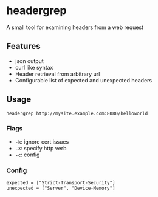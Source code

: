 # headergrep
A small tool for examining headers from a web request

## Features
  * json output
  * curl like syntax
  * Header retrieval from arbitrary url
  * Configurable list of expected and unexpected headers

## Usage
`headergrep http://mysite.example.com:8080/helloworld`

### Flags
  * `-k`: ignore cert issues
  * `-X`: specify http verb
  * `-c`: config

### Config
```
expected = ["Strict-Transport-Security"]
unexpected = ["Server", "Device-Memory"]
```
